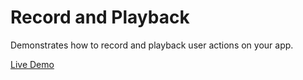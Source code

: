 # Record and Playback

Demonstrates how to record and playback user actions on your app.

[Live Demo](https://appetizeio.github.io/appetize-js-sdk-examples/record-and-playback/)